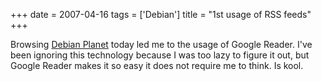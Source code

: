 +++
date = 2007-04-16
tags = ['Debian']
title = "1st usage of RSS feeds"
+++

Browsing [Debian Planet] today led me to the usage of Google Reader.
I\'ve been ignoring this technology because I was too lazy to figure it
out, but Google Reader makes it so easy it does not require me to think.
Is kool.

  [Debian Planet]: http://planet.debian.org
